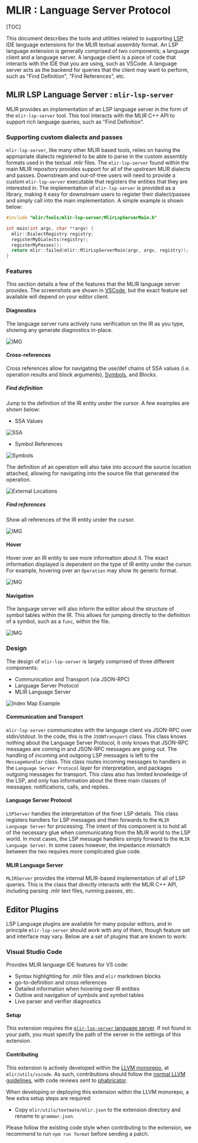 # MLIR : Language Server Protocol

[TOC]

This document describes the tools and utilities related to supporting
[LSP](https://microsoft.github.io/language-server-protocol/) IDE language
extensions for the MLIR textual assembly format. An LSP language extension is
generally comprised of two components; a language client and a language server.
A language client is a piece of code that interacts with the IDE that you are
using, such as VSCode. A language server acts as the backend for queries that
the client may want to perform, such as "Find Definition", "Find References",
etc.

## MLIR LSP Language Server : `mlir-lsp-server`

MLIR provides an implementation of an LSP language server in the form of the
`mlir-lsp-server` tool. This tool interacts with the MLIR C++ API to support
rich language queries, such as "Find Definition".

### Supporting custom dialects and passes

`mlir-lsp-server`, like many other MLIR based tools, relies on having the
appropriate dialects registered to be able to parse in the custom assembly
formats used in the textual .mlir files. The `mlir-lsp-server` found within the
main MLIR repository provides support for all of the upstream MLIR dialects and
passes. Downstream and out-of-tree users will need to provide a custom
`mlir-lsp-server` executable that registers the entities that they are
interested in. The implementation of `mlir-lsp-server` is provided as a library,
making it easy for downstream users to register their dialect/passes and simply
call into the main implementation. A simple example is shown below:

```c++
#include "mlir/Tools/mlir-lsp-server/MlirLspServerMain.h"

int main(int argc, char **argv) {
  mlir::DialectRegistry registry;
  registerMyDialects(registry);
  registerMyPasses();
  return mlir::failed(mlir::MlirLspServerMain(argc, argv, registry));
}
```

### Features

This section details a few of the features that the MLIR language server
provides. The screenshots are shown in [VSCode](https://code.visualstudio.com/),
but the exact feature set available will depend on your editor client.

#### Diagnostics

The language server runs actively runs verification on the IR as you type,
showing any generate diagnostics in-place.

![IMG](/mlir-lsp-server/diagnostics.png)

#### Cross-references

Cross references allow for navigating the use/def chains of SSA values (i.e.
operation results and block arguments), [Symbols](../SymbolsAndSymbolTables.md),
and Blocks.

##### Find definition

Jump to the definition of the IR entity under the cursor. A few examples are
shown below:

*   SSA Values

![SSA](/mlir-lsp-server/goto_def_ssa.gif)

*   Symbol References

![Symbols](/mlir-lsp-server/goto_def_symbol.gif)

The definition of an operation will also take into account the source location
attached, allowing for navigating into the source file that generated the
operation.

![External Locations](/mlir-lsp-server/goto_def_external.gif)

##### Find references

Show all references of the IR entity under the cursor.

![IMG](/mlir-lsp-server/find_references.gif)

#### Hover

Hover over an IR entity to see more information about it. The exact information
displayed is dependent on the type of IR entity under the cursor. For example,
hovering over an `Operation` may show its generic format.

![IMG](/mlir-lsp-server/hover.png)

#### Navigation

The language server will also inform the editor about the structure of symbol
tables within the IR. This allows for jumping directly to the definition of a
symbol, such as a `func`, within the file.

![IMG](/mlir-lsp-server/navigation.gif)

### Design

The design of `mlir-lsp-server` is largely comprised of three different
components:

*   Communication and Transport (via JSON-RPC)
*   Language Server Protocol
*   MLIR Language Server

![Index Map Example](/includes/img/mlir-lsp-server-server_diagram.svg)

#### Communication and Transport

`mlir-lsp-server` communicates with the language client via JSON-RPC over
stdin/stdout. In the code, this is the `JSONTransport` class. This class knows
nothing about the Language Server Protocol, it only knows that JSON-RPC messages
are coming in and JSON-RPC messages are going out. The handling of incoming and
outgoing LSP messages is left to the `MessageHandler` class. This class routes
incoming messages to handlers in the `Language Server Protocol` layer for
interpretation, and packages outgoing messages for transport. This class also
has limited knowledge of the LSP, and only has information about the three main
classes of messages: notifications, calls, and replies.

#### Language Server Protocol

`LSPServer` handles the interpretation of the finer LSP details. This class
registers handlers for LSP messages and then forwards to the `MLIR Language
Server` for processing. The intent of this component is to hold all of the
necessary glue when communicating from the MLIR world to the LSP world. In most
cases, the LSP message handlers simply forward to the `MLIR Language Server`. In
some cases however, the impedance mismatch between the two requires more
complicated glue code.

#### MLIR Language Server

`MLIRServer` provides the internal MLIR-based implementation of all of LSP
queries. This is the class that directly interacts with the MLIR C++ API,
including parsing .mlir text files, running passes, etc.

## Editor Plugins

LSP Language plugins are available for many popular editors, and in principle
`mlir-lsp-server` should work with any of them, though feature set and interface
may vary. Below are a set of plugins that are known to work:

### Visual Studio Code

Provides MLIR language IDE features for VS code:

*   Syntax highlighting for .mlir files and `mlir` markdown blocks
*   go-to-definition and cross references
*   Detailed information when hovering over IR entities
*   Outline and navigation of symbols and symbol tables
*   Live parser and verifier diagnostics

#### Setup

This extension requires the
[`mlir-lsp-server` language server](https://mlir.llvm.org/docs/Tools/MLIRLSP/).
If not found in your path, you must specify the path of the server in the
settings of this extension.

#### Contributing

This extension is actively developed within the
[LLVM monorepo](https://github.com/llvm/llvm-project/tree/main/mlir/utils/vscode),
at `mlir/utils/vscode`. As such, contributions should follow the
[normal LLVM guidelines](https://llvm.org/docs/Contributing.html), with code
reviews sent to
[phabricator](https://llvm.org/docs/Contributing.html#how-to-submit-a-patch).

When developing or deploying this extension within the LLVM monorepo, a few
extra setup steps are required:

*   Copy `mlir/utils/textmate/mlir.json` to the extension directory and rename
    to `grammar.json`.

Please follow the existing code style when contributing to the extension, we
recommend to run `npm run format` before sending a patch.
